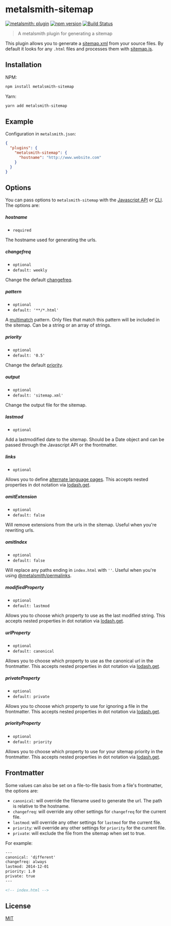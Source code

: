 # metalsmith-sitemap

[![metalsmith: plugin][metalsmith-badge]][metalsmith-url]
[![npm version][npm-badge]][npm-url]
[![Build Status][ci-badge]][ci-url]

> A metalsmith plugin for generating a sitemap

This plugin allows you to generate a [sitemap.xml](http://www.sitemaps.org/protocol.html) from your source files. By default it looks for any `.html` files and processes them with [sitemap.js](https://github.com/ekalinin/sitemap.js).

## Installation

NPM:

```bash
npm install metalsmith-sitemap
```

Yarn:

```bash
yarn add metalsmith-sitemap
```

## Example

Configuration in `metalsmith.json`:

```json
{
  "plugins": {
    "metalsmith-sitemap": {
      "hostname": "http://www.website.com"
    }
  }
}
```

## Options

You can pass options to `metalsmith-sitemap` with the [Javascript API](https://github.com/segmentio/metalsmith#api) or [CLI](https://github.com/segmentio/metalsmith#cli). The options are:

##### hostname

- `required`

The hostname used for generating the urls.

##### changefreq

- `optional`
- `default: weekly`

Change the default [changefreq](http://www.sitemaps.org/protocol.html).

##### pattern

- `optional`
- `default: '**/*.html'`

A [multimatch](https://github.com/sindresorhus/multimatch) pattern. Only files that match this pattern will be included in the sitemap. Can be a string or an array of strings.

##### priority

- `optional`
- `default: '0.5'`

Change the default [priority](http://www.sitemaps.org/protocol.html).

##### output

- `optional`
- `default: 'sitemap.xml'`

Change the output file for the sitemap.

##### lastmod

- `optional`

Add a lastmodified date to the sitemap. Should be a Date object and can be passed through the Javascript API or the frontmatter.

##### links

- `optional`

Allows you to define [alternate language pages](https://github.com/ekalinin/sitemap.js/blob/6.4.0/api.md#sitemap-item-options). This accepts nested properties in dot notation via [lodash.get](https://lodash.com/docs#get).

##### omitExtension

- `optional`
- `default: false`

Will remove extensions from the urls in the sitemap. Useful when you're rewriting urls.

##### omitIndex

- `optional`
- `default: false`

Will replace any paths ending in `index.html` with `''`. Useful when you're using [@metalsmith/permalinks](https://github.com/metalsmith/permalinks).

##### modifiedProperty

- `optional`
- `default: lastmod`

Allows you to choose which property to use as the last modified string. This accepts nested properties in dot notation via [lodash.get](https://lodash.com/docs#get).

##### urlProperty

- `optional`
- `default: canonical`

Allows you to choose which property to use as the canonical url in the frontmatter. This accepts nested properties in dot notation via [lodash.get](https://lodash.com/docs#get).

##### privateProperty

- `optional`
- `default: private`

Allows you to choose which property to use for ignoring a file in the frontmatter. This accepts nested properties in dot notation via [lodash.get](https://lodash.com/docs#get).

##### priorityProperty

- `optional`
- `default: priority`

Allows you to choose which property to use for your sitemap priority in the frontmatter. This accepts nested properties in dot notation via [lodash.get](https://lodash.com/docs#get).

## Frontmatter

Some values can also be set on a file-to-file basis from a file's frontmatter, the options are:

- `canonical`: will override the filename used to generate the url. The path is relative to the hostname.
- `changefreq`: will override any other settings for `changefreq` for the current file.
- `lastmod`: will override any other settings for `lastmod` for the current file.
- `priority`: will override any other settings for `priority` for the current file.
- `private`: will exclude the file from the sitemap when set to true.

For example:

```html
---
canonical: 'different'
changefreq: always
lastmod: 2014-12-01
priority: 1.0
private: true
---

<!-- index.html -->
```

## License

[MIT](./LICENSE)

[npm-badge]: https://img.shields.io/npm/v/metalsmith-sitemap.svg
[npm-url]: https://www.npmjs.com/package/metalsmith-sitemap
[ci-badge]: https://github.com/ExtraHop/metalsmith-sitemap/actions/workflows/test.yml/badge.svg
[ci-url]: https://github.com/ExtraHop/metalsmith-sitemap/actions/workflows/test.yml
[metalsmith-badge]: https://img.shields.io/badge/metalsmith-plugin-mediumgreen.svg?longCache=true
[metalsmith-url]: https://metalsmith.io
